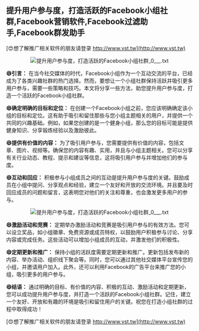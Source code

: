 ## **提升用户参与度，打造活跃的Facebook小组社群,Facebook营销软件,Facebook过滤助手,Facebook群发助手**

[😍想了解推广相关软件的朋友请登录 http://www.vst.tw](http://www.vst.tw)

 <center><img src="https://vst.tw/MP4/tuiguang/png/4.png" alt="提升用户参与度，打造活跃的Facebook小组社群_0___.txt"></center>

**😄引言：**
在当今社交媒体的时代，Facebook小组作为一个互动交流的平台，已经成为了各类兴趣社群的热门选择。然而，要想让一个小组社群保持活跃并吸引更多用户参与，需要一些策略和技巧。本文将分享一些方法，助您提升用户参与度，打造一个活跃的Facebook小组社群。

**😄确定明确的目标和定位：**
在创建一个Facebook小组之前，您应该明确确定该小组的目标和定位。这有助于吸引和留住那些与您小组主题相关的用户，并提供一个共同的兴趣基础。例如，如果您创建的是一个健身小组，那么您的目标可能是提供健身知识、分享锻炼经验以及激励彼此。

**😄提供有价值的内容：**
为了吸引用户参与，您需要提供有价值的内容，包括文章、图片、视频等。确保您的内容有趣、实用，并且与小组主题相关。您可以分享有关行业动态、教程、提示和建议等信息，这将吸引用户参与并增加他们的参与度。

**😄互动和回应：**
积极参与小组成员之间的互动是提升用户参与度的关键。鼓励成员在小组中提问、分享观点和经验，建立一个友好和开放的交流环境。并且要及时回应成员的问题和留言，这表明您对他们的关注和尊重，也会激发更多用户的参与。

 <center><img src="https://vst.tw/MP4/tuiguang/png/3.png" alt="提升用户参与度，打造活跃的Facebook小组社群_0___.txt"></center>

**😄激励活动和竞赛：**
定期举办激励活动和竞赛是吸引用户参与的有效方法。您可以设立奖品，如小组徽章、免费资源或成员特权，以鼓励用户积极参与讨论、分享内容或完成任务。这些活动可以增加小组成员的互动，并激发他们的积极性。

**😄定期更新和推广：**
保持小组的活跃度需要定期更新和推广。更新包括发布新的内容、举办活动、组织线下聚会等。同时，您可以通过其他社交媒体平台宣传您的小组，并邀请用户加入。此外，还可以利用Facebook的广告平台来推广您的小组，吸引更多的用户参与。

**😄结语：**
通过明确的目标、有价值的内容、积极的互动、激励活动和定期更新，您可以成功提升用户参与度，并打造一个活跃的Facebook小组社群。记住，建立一个友好、开放和有趣的环境是吸引和留住用户的关键。祝您在打造小组社群的过程中取得成功！

[😍想了解推广相关软件的朋友请登录 http://www.vst.tw](http://www.vst.tw)



